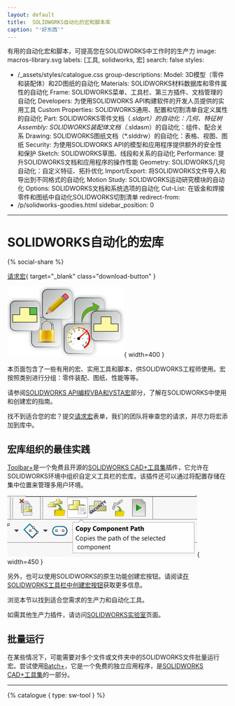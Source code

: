 ```yaml
---
layout: default
title:  SOLIDWORKS自动化的宏和脚本库
caption: "'好东西'"
---
```

 有用的自动化宏和脚本，可提高您在SOLIDWORKS中工作时的生产力
image: macros-library.svg
labels: [工具, solidworks, 宏]
search: false
styles:
  - /_assets/styles/catalogue.css
group-descriptions:
  Model: 3D模型（零件和装配体）和2D图纸的自动化
  Materials: SOLIDWORKS材料数据库和零件属性的自动化
  Frame: SOLIDWORKS菜单、工具栏、第三方插件、文档管理的自动化
  Developers: 为使用SOLIDWORKS API构建软件的开发人员提供的实用工具
  Custom Properties: SOLIDWORKS通用、配置和切割清单自定义属性的自动化
  Part: SOLIDWORKS零件文档（*.sldprt）的自动化：几何、特征树
  Assembly: SOLIDWORKS装配体文档（*.sldasm）的自动化：组件、配合关系
  Drawing: SOLIDWORKS图纸文档（*.slddrw）的自动化：表格、视图、图纸
  Security: 为使用SOLIDWORKS API的模型和应用程序提供额外的安全性和保护
  Sketch: SOLIDWORKS草图、线段和关系的自动化
  Performance: 提升SOLIDWORKS文档和应用程序的操作性能
  Geometry: SOLIDWORKS几何自动化：自定义特征、拓扑优化
  Import/Export: 将SOLIDWORKS文件导入和导出到不同格式的自动化
  Motion Study: SOLIDWORKS运动研究模块的自动化
  Options: SOLIDWORKS文档和系统选项的自动化
  Cut-List: 在钣金和焊接零件和图纸中自动化SOLIDWORKS切割清单
redirect-from:
  - /p/solidworks-goodies.html
sidebar_position: 0
---
# SOLIDWORKS自动化的宏库
{% social-share %}

[请求宏](https://github.com/xarial/codestack/issues/new?labels=macro-request){ target="_blank" class="download-button" }

![SOLIDWORKS宏库](macros-library.svg){ width=400 }

本页面包含了一些有用的宏、实用工具和脚本，供SOLIDWORKS工程师使用。宏按照类别进行分组：零件装配、图纸、性能等等。

请参阅[SOLIDWORKS API编程VBA和VSTA宏](/docs/codestack/solidworks-api/getting-started/macros/)部分，了解在SOLIDWORKS中使用和创建宏的指南。

找不到适合您的宏？提交[请求宏](https://github.com/xarial/codestack/issues/new?labels=macro-request)表单，我们的团队将审查您的请求，并尽力将宏添加到库中。

## 宏库组织的最佳实践

[Toolbar+](https://cadplus.xarial.com/toolbar/)是一个免费且开源的[SOLIDWORKS CAD+工具集](https://cadplus.xarial.com/)插件，它允许在SOLIDWORKS环境中组织自定义工具栏的宏库。该插件还可以通过将配置存储在集中位置来管理多用户环境。

![工具栏中的自定义宏按钮](macro-library-toolbar.png){ width=450 }

另外，也可以使用SOLIDWORKS的原生功能创建宏按钮。请阅读[在SOLIDWORKS工具栏中创建宏按钮](/docs/codestack/solidworks-api/getting-started/macros/macro-buttons/)获取更多信息。

浏览本节以找到适合您需求的生产力和自动化工具。

如需其他生产力插件，请访问[SOLIDWORKS实验室](/docs/codestack/labs/solidworks/)页面。

## 批量运行

在某些情况下，可能需要对多个文件或文件夹中的SOLIDWORKS文件批量运行宏。尝试使用[Batch+](https://cadplus.xarial.com/batch/)，它是一个免费的独立应用程序，是[SOLIDWORKS CAD+工具集](https://cadplus.xarial.com/)的一部分。

---
{% catalogue { type: sw-tool } %}